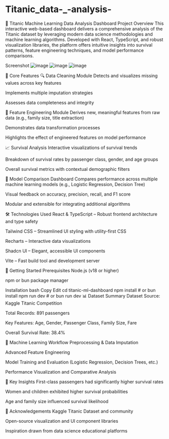 # Titanic_data-_-analysis-

🚢 Titanic Machine Learning Data Analysis Dashboard
Project Overview
This interactive web-based dashboard delivers a comprehensive analysis of the Titanic dataset by leveraging modern data science methodologies and machine learning algorithms. Developed with React, TypeScript, and robust visualization libraries, the platform offers intuitive insights into survival patterns, feature engineering techniques, and model performance comparisons.



Screenshot
![image](https://github.com/user-attachments/assets/42164fb3-64b2-4378-960c-b7a3daec5010)
![image](https://github.com/user-attachments/assets/fc34e71f-f18a-46e9-855f-038fefa11383)
![image](https://github.com/user-attachments/assets/5ea0d76b-c8d0-476c-865a-dabcfa3251c6)




🌟 Core Features
🔍 Data Cleaning Module
Detects and visualizes missing values across key features

Implements multiple imputation strategies

Assesses data completeness and integrity

🧠 Feature Engineering Module
Derives new, meaningful features from raw data (e.g., family size, title extraction)

Demonstrates data transformation processes

Highlights the effect of engineered features on model performance

📈 Survival Analysis
Interactive visualizations of survival trends

Breakdown of survival rates by passenger class, gender, and age groups

Overall survival metrics with contextual demographic filters

🤖 Model Comparison Dashboard
Compares performance across multiple machine learning models (e.g., Logistic Regression, Decision Tree)

Visual feedback on accuracy, precision, recall, and F1 score

Modular and extensible for integrating additional algorithms

🛠 Technologies Used
React & TypeScript – Robust frontend architecture and type safety

Tailwind CSS – Streamlined UI styling with utility-first CSS

Recharts – Interactive data visualizations

Shadcn UI – Elegant, accessible UI components

Vite – Fast build tool and development server

🚀 Getting Started
Prerequisites
Node.js (v18 or higher)

npm or bun package manager

Installation
bash
Copy
Edit
cd titanic-ml-dashboard
npm install # or bun install
npm run dev # or bun run dev
📊 Dataset Summary
Dataset Source: Kaggle Titanic Competition

Total Records: 891 passengers

Key Features: Age, Gender, Passenger Class, Family Size, Fare

Overall Survival Rate: 38.4%

🤖 Machine Learning Workflow
Preprocessing & Data Imputation

Advanced Feature Engineering

Model Training and Evaluation (Logistic Regression, Decision Trees, etc.)

Performance Visualization and Comparative Analysis

📌 Key Insights
First-class passengers had significantly higher survival rates

Women and children exhibited higher survival probabilities

Age and family size influenced survival likelihood

🙏 Acknowledgements
Kaggle Titanic Dataset and community

Open-source visualization and UI component libraries

Inspiration drawn from data science educational platforms


